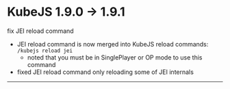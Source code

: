 # KubeJS 1.9.0 -> 1.9.1

fix JEI reload command

- JEI reload command is now merged into KubeJS reload commands: `/kubejs reload jei`
    - noted that you must be in SinglePlayer or OP mode to use this command
- fixed JEI reload command only reloading some of JEI internals

---

